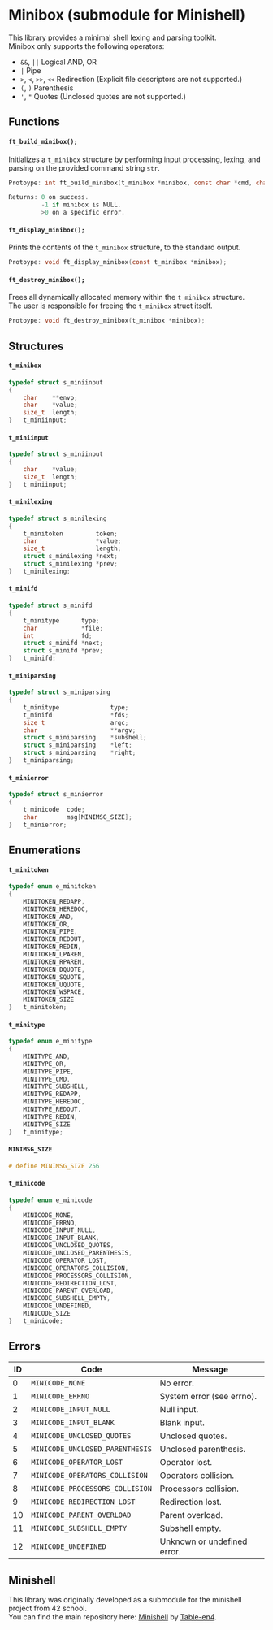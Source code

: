 # Minibox (submodule for Minishell)

This library provides a minimal shell lexing and parsing toolkit.<br/>
Minibox only supports the following operators:<br/>
- `&&`, `||` Logical AND, OR
- `|` Pipe
- `>`, `<`, `>>`, `<<` Redirection (Explicit file descriptors are not supported.)
- `(`, `)` Parenthesis
- `'`, `"` Quotes (Unclosed quotes are not supported.)

## Functions
#### `ft_build_minibox();`
Initializes a `t_minibox` structure by performing input processing, lexing, and parsing on the provided command string `str`.
```c
Protoype: int ft_build_minibox(t_minibox *minibox, const char *cmd, char **envp);

Returns: 0 on success.
         -1 if minibox is NULL.
         >0 on a specific error.
```
#### `ft_display_minibox();`
Prints the contents of the `t_minibox` structure, to the standard output.
```c
Protoype: void ft_display_minibox(const t_minibox *minibox);
```
#### `ft_destroy_minibox();`
Frees all dynamically allocated memory within the `t_minibox` structure.<br/>
The user is responsible for freeing the `t_minibox` struct itself.
```c
Protoype: void ft_destroy_minibox(t_minibox *minibox);
```
## Structures
#### `t_minibox`
```c
typedef struct s_miniinput
{
	char	**envp;
	char	*value;
	size_t	length;
}	t_miniinput;
```
#### `t_miniinput`
```c
typedef struct s_miniinput
{
	char	*value;
	size_t	length;
}	t_miniinput;
```
#### `t_minilexing`
```c
typedef struct s_minilexing
{
	t_minitoken			token;
	char				*value;
	size_t				length;
	struct s_minilexing	*next;
	struct s_minilexing	*prev;
}	t_minilexing;
```
#### `t_minifd`
```c
typedef struct s_minifd
{
	t_minitype		type;
	char			*file;
	int				fd;
	struct s_minifd	*next;
	struct s_minifd	*prev;
}	t_minifd;
```
#### `t_miniparsing`
```c
typedef struct s_miniparsing
{
	t_minitype				type;
	t_minifd				*fds;
	size_t					argc;
	char					**argv;
	struct s_miniparsing	*subshell;
	struct s_miniparsing	*left;
	struct s_miniparsing	*right;
}	t_miniparsing;
```
#### `t_minierror`
```c
typedef struct s_minierror
{
	t_minicode	code;
	char		msg[MINIMSG_SIZE];
}	t_minierror;
```
## Enumerations
#### `t_minitoken`
```c
typedef enum e_minitoken
{
	MINITOKEN_REDAPP,
	MINITOKEN_HEREDOC,
	MINITOKEN_AND,
	MINITOKEN_OR,
	MINITOKEN_PIPE,
	MINITOKEN_REDOUT,
	MINITOKEN_REDIN,
	MINITOKEN_LPAREN,
	MINITOKEN_RPAREN,
	MINITOKEN_DQUOTE,
	MINITOKEN_SQUOTE,
	MINITOKEN_UQUOTE,
	MINITOKEN_WSPACE,
	MINITOKEN_SIZE
}   t_minitoken;
```
#### `t_minitype`
```c
typedef enum e_minitype
{
	MINITYPE_AND,
	MINITYPE_OR,
	MINITYPE_PIPE,
	MINITYPE_CMD,
	MINITYPE_SUBSHELL,
	MINITYPE_REDAPP,
	MINITYPE_HEREDOC,
	MINITYPE_REDOUT,
	MINITYPE_REDIN,
	MINITYPE_SIZE
}	t_minitype;
```
#### `MINIMSG_SIZE`
```c
# define MINIMSG_SIZE 256
```
#### `t_minicode`
```c
typedef enum e_minicode
{
	MINICODE_NONE,
	MINICODE_ERRNO,
	MINICODE_INPUT_NULL,
	MINICODE_INPUT_BLANK,
	MINICODE_UNCLOSED_QUOTES,
	MINICODE_UNCLOSED_PARENTHESIS,
	MINICODE_OPERATOR_LOST,
	MINICODE_OPERATORS_COLLISION,
	MINICODE_PROCESSORS_COLLISION,
	MINICODE_REDIRECTION_LOST,
	MINICODE_PARENT_OVERLOAD,
	MINICODE_SUBSHELL_EMPTY,
	MINICODE_UNDEFINED,
	MINICODE_SIZE
}	t_minicode;
```
## Errors
|ID  |Code                            |Message                                 |
|----|--------------------------------|----------------------------------------|
|0   |`MINICODE_NONE`                 |No error.                               |
|1   |`MINICODE_ERRNO`                |System error (see errno).               |
|2   |`MINICODE_INPUT_NULL`           |Null input.                             |
|3   |`MINICODE_INPUT_BLANK`          |Blank input.                            |
|4   |`MINICODE_UNCLOSED_QUOTES`      |Unclosed quotes.                        |
|5   |`MINICODE_UNCLOSED_PARENTHESIS` |Unclosed parenthesis.                   |
|6   |`MINICODE_OPERATOR_LOST`        |Operator lost.                          |
|7   |`MINICODE_OPERATORS_COLLISION`  |Operators collision.                    |
|8   |`MINICODE_PROCESSORS_COLLISION` |Processors collision.                   |
|9   |`MINICODE_REDIRECTION_LOST`     |Redirection lost.                       |
|10  |`MINICODE_PARENT_OVERLOAD`      |Parent overload.                        |
|11  |`MINICODE_SUBSHELL_EMPTY`       |Subshell empty.                         |
|12  |`MINICODE_UNDEFINED`            |Unknown or undefined error.             |
## Minishell
This library was originally developed as a submodule for the minishell project from 42 school.<br/>
You can find the main repository here: [Minishell](https://github.com/Table-en4/Minishell) by [Table-en4](https://github.com/Table-en4).
